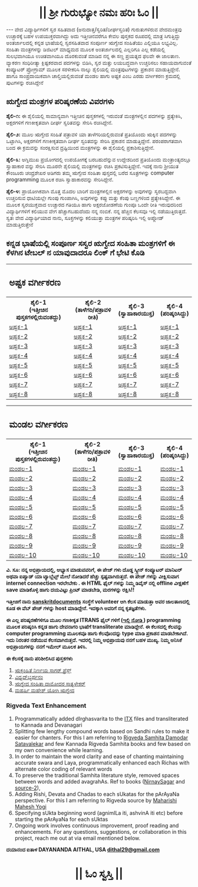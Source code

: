<center><h1 class="KannadaText">|| ಶ್ರೀ ಗುರುಭ್ಯೋ ನಮಃ  ಹರಿಃ ಓಂ ||</h1></center>
---
ವೇದ ವಿದ್ಯಾರ್ಥಿಗಳಿಗೆ ಸ್ವರ ಸಹಿತವಾದ (ಅನುದಾತ್ತ/ಸ್ವರಿತ/ದೀರ್ಘಸ್ವರಿತ) ಗುರುತುಗಳಿರುವ ವೇದಮಂತ್ರವು ಉಚ್ಛಾರಕ್ಕೆ ಬಹಳ ಉಪಯುಕ್ತರವಾಗಿದ್ದು ಅದು ಇತ್ತೀಚಿನವರೆಗೂ ಕೇವಲ ಪುಸ್ತಕದ ರೂಪದಲ್ಲಿ ಮಾತ್ರ ಸಿಗುತ್ತಿದ್ದು ಅಂತರ್ಜಾಲದಲ್ಲಿ ಕನ್ನಡ ಭಾಷೆಯಲ್ಲಿ ಸ್ವರಸಹಿತವಾದ ಸಂಪೂರ್ಣ ಋಗ್ವೇದ ಸಂಹಿತೆಯು ಎಲ್ಲಿಯೂ ಲಭ್ಯವಿಲ್ಲ. ಸಂಹಿತಾ ಮಂತ್ರಗಳನ್ನು  ಡಿಜಿಟಲ್ ಮಾಧ್ಯಮದ ಮೂಲಕ ಅಂತರ್ಜಾಲದಲ್ಲಿ ಎಲ್ಲರಿಗೂ ಎಲ್ಲ ಕಡೆಯಲ್ಲಿ ಸುಲಭವಾಗಿಯೂ ಉಚಿತವಾಗಿಯೂ ದೊರಕುವಂತೆ ಮಾಡಿದ ನನ್ನ ಈ ಸಣ್ಣ ಪ್ರಯತ್ನದ ಫಲವೇ ಈ ಜಾಲತಾಣ.
ವ್ಯಾಕರಣ ಸಂಧಿರೀತ್ಯಾ ಕ್ಲಿಷ್ಟಕರವಾದ ಪದಗಳನ್ನು ಬಿಡಿಸಿ, ಸ್ವರ ಮತ್ತು ಲಯಬದ್ಧವಾಗಿ ಉಚ್ಚರಿಸಲು ಸಹಾಯವಾಗುವಂತೆ ಕಂಪ್ಯೂಟರ್ ಪ್ರೋಗ್ರಾಮ್ ಮೂಲಕ ಸರಳೀಕರಿಸಿ ನಾಲ್ಕು ಶೈಲಿಯಲ್ಲಿ ಮಂತ್ರಪುಟಗಳನ್ನು ಪ್ರಕಾಶನ ಮಾಡುತ್ತಿದ್ದೇನೆ. ಹಾಗೂ ಸಾಂಪ್ರದಾಯಿಕವಾಗಿ ಚಾಲ್ತಿಯಲ್ಲಿರುವಂತೆ ಮಂಡಲ ಹಾಗು ಅಷ್ಟಕ ಎಂಬ ಎರಡು ವರ್ಗೀಕರಣ ಕ್ರಮದಲ್ಲಿ ಪುಟಗಳನ್ನು ರಚಿಸಿದ್ದೇನೆ

## ಋಗ್ವೇದ ಮಂತ್ರಗಳ ಪರಿಷ್ಕರಣೆಯ ವಿವರಗಳು

<b>ಶೈಲಿ-೧:</b> ಈ ಶೈಲಿಯಲ್ಲಿ ಸಾಮಾನ್ಯವಾಗಿ ಇತ್ತೀಚಿನ ಪುಸ್ತಕಗಳಲ್ಲಿ ಇರುವಂತೆ ಮಂತ್ರಗಳಲ್ಲಿನ ಪದಗಳನ್ನು ಪ್ರತ್ಯೇಕಿಸಿ, ಅಕ್ಷರಗಳಿಗೆ ಗಣಕೀಕೃತವಾಗಿ ದೀರ್ಘ ಸ್ವರಿತವನ್ನು ಸೇರಿಸಿ ರಚಿಸಿದ್ದೇನೆ.

<b>ಶೈಲಿ-೨:</b> ಮೂಲ ಋಗ್ವೇದ ಸಂಹಿತೆ ಪತ್ರಾವಳಿ ಯಾ ತಾಳೆಗರಿಯಲ್ಲಿರುವಂತೆ ಪ್ರತಿಯೊಂದು ಋಕ್ಕಿನ ಪದಗಳನ್ನು ಒಟ್ಟಾಗಿಸಿ, ಅಕ್ಷರಗಳಿಗೆ ಗಣಕೀಕೃತವಾಗಿ ದೀರ್ಘ ಸ್ವರಿತವನ್ನು ಸೇರಿಸಿ ಪ್ರಕಾಶನ ಮಾಡುತ್ತಿದ್ದೇನೆ. ಪರಂಪರಾಗತವಾಗಿ ಬಂದ ಈ ಕ್ರಮವನ್ನು ಸಂರಕ್ಷಿಸುವ ದ್ರಷ್ಟಿಯಿಂದ ಮಂತ್ರಗಳನ್ನು ಈ ಶೈಲಿಯಲ್ಲಿ ಪ್ರಕಾಶಿಸುತ್ತಿದ್ದೇನೆ.

<b>ಶೈಲಿ-೩:</b> ಅಗ್ನಿಮುಖ ಪ್ರಯೋಗದಲ್ಲಿ ಉಪಯೋಗಕ್ಕೆ ಬರಬಹುದೆನ್ನುವ ಉದ್ದೇಶದಿಂದ ಪ್ರತಿಯೊಂದು ಮಂತ್ರಾಂತ್ಯದಲ್ಲೂ ಸ್ವಾಹಾಕಾರ ವನ್ನು ಸೇರಿಸಿ ಮೂರನೇ ಶೈಲಿಯಲ್ಲಿ ಮಂತ್ರಗಳನ್ನು ರಚಿಸಿ ಪ್ರಕಟಿಸುತ್ತಿದ್ದೇನೆ. ಇದಕ್ಕೆ ನಾನು ಶ್ರೀಯುತ ಕೌಂಜೂರು ಚಂದ್ರಶೇಖರ ಅಡಿಗರು ತಮ್ಮ ಋಗ್ವೇದ ಸಂಹಿತಾ ಪುಸ್ತದಲ್ಲಿ ಬರೆದ ಸೂತ್ರಗಳನ್ನು computer programming ಮೂಲಕ ರಚಿಸಿ ಸ್ವಾಹಾಕಾರವನ್ನು ಸೇರಿಸಿದ್ದೇನೆ.

<b>ಶೈಲಿ-೪:</b> ಪ್ರಾಯೋಗಿಕವಾಗಿ ಮೊತ್ತ ಮೊದಲ ಬಾರಿಗೆ ಮಂತ್ರಗಳಲ್ಲಿನ ಅಕ್ಷರಗಳನ್ನು ಅವುಗಳನ್ನು ಸ್ವರಬದ್ದವಾಗಿ ಉಚ್ಚರಿಸುವ ಧಾಟಿಯಲ್ಲೇ ಗುಂಪು ಗುಂಪಾಗಿಸಿ, ಅವುಗಳನ್ನು ಕಪ್ಪು ಮತ್ತು ಕೆಂಪು ಬಣ್ಣಗಳಿಂದ ಪ್ರತ್ಯೇಕಿಸಿದ್ದೇನೆ. ಈ ಮೂಲಕ ಸ್ವರಯುಕ್ತವಾದ ಉಚ್ಚಾರದ ಗತಿಯೂ ಹಾಗು ಅಕ್ಷರಜೋಡಣೆಯ ಗುಂಪೂ ಒಂದೇ ರೀತಿ ಇರುವುದರಿಂದ ವಿದ್ಯಾರ್ಥಿಗಳಿಗೆ ಕಲಿಯುವ ವೇಗ ಹೆಚ್ಚಾಗಬಹುದೆಂದು ನನ್ನ ನಂಬಿಕೆ. ನನ್ನ ಹೆಚ್ಚಿನ ಕೆಲಸವೂ ಇಲ್ಲಿ ನಡೆಯುತ್ತಿರುತ್ತದೆ. ಸ್ವತಃ ವೇದ ವಿದ್ಯಾರ್ಥಿಯಾದ ನಾನು, ಸೂಕ್ತಗಳನ್ನು ಕಲಿಯುತ್ತಾ ಮಂತ್ರಗಳ ಪರಿಷ್ಕರಿಸಿ ಇಲ್ಲಿ ಅಪ್ಲೋಡ್ ಮಾಡುತ್ತಿರುತ್ತೇನೆ 

## ಕನ್ನಡ ಭಾಷೆಯಲ್ಲಿ ಸಂಪೂರ್ಣ ಸಸ್ವರ ಋಗ್ವೇದ ಸಂಹಿತಾ ಮಂತ್ರಗಳಿಗೆ  ಈ ಕೆಳಗಿನ ಟೇಬಲ್ ನ ಯಾವುದಾದರೂ ಲಿಂಕ್ ಗೆ ಭೇಟಿ ಕೊಡಿ

<table style="width:100%">
	<tr valign="top">
		<td colspan="4">
			<h2>ಅಷ್ಟಕ ವರ್ಗೀಕರಣ</h2>
		</td>
	</tr>
	<tr>
		<th>ಶೈಲಿ-1<br>(ಇತ್ತೀಚಿನ ಪುಸ್ತಕಗಳಲ್ಲಿರುವಂತದ್ದು)</th>
		<th>ಶೈಲಿ-2<br>(ತಾಳೆಗರಿ/ಪತ್ರಾವಳಿ ರೀತಿ)</th>
		<th>ಶೈಲಿ-3<br>(ಸ್ವಾಹಾಕಾರಯುಕ್ತ)</th>
		<th>ಶೈಲಿ-4<br>(ಪರಿಷ್ಕರಿಸಿದ್ದು)</th>		
	</tr>
	<tr>
		<td><a href="https://daithal.github.io/saswara-rigveda/Rigveda/RVAKF1-1.html">ಅಷ್ಟಕ-1</a></td>
		<td><a href="https://daithal.github.io/saswara-rigveda/Rigveda/RVAKF2-1.html">ಅಷ್ಟಕ-1</a></td>
		<td><a href="https://daithal.github.io/saswara-rigveda/Rigveda/RVAKF3-1.html">ಅಷ್ಟಕ-1</a></td>
		<td><a href="https://daithal.github.io/saswara-rigveda/Rigveda/RVAKF4-1.html">ಅಷ್ಟಕ-1</a></td>
	</tr>
	<tr>
		<td><a href="https://daithal.github.io/saswara-rigveda/Rigveda/RVAKF1-2.html">ಅಷ್ಟಕ-2</a></td>
		<td><a href="https://daithal.github.io/saswara-rigveda/Rigveda/RVAKF2-2.html">ಅಷ್ಟಕ-2</a></td>
		<td><a href="https://daithal.github.io/saswara-rigveda/Rigveda/RVAKF3-2.html">ಅಷ್ಟಕ-2</a></td>
		<td><a href="https://daithal.github.io/saswara-rigveda/Rigveda/RVAKF4-2.html">ಅಷ್ಟಕ-2</a></td>
	</tr>
	<tr>
		<td><a href="https://daithal.github.io/saswara-rigveda/Rigveda/RVAKF1-3.html">ಅಷ್ಟಕ-3</a></td>
		<td><a href="https://daithal.github.io/saswara-rigveda/Rigveda/RVAKF2-3.html">ಅಷ್ಟಕ-3</a></td>
		<td><a href="https://daithal.github.io/saswara-rigveda/Rigveda/RVAKF3-3.html">ಅಷ್ಟಕ-3</a></td>
		<td><a href="https://daithal.github.io/saswara-rigveda/Rigveda/RVAKF4-3.html">ಅಷ್ಟಕ-3</a></td>
	</tr>
	<tr>
		<td><a href="https://daithal.github.io/saswara-rigveda/Rigveda/RVAKF1-4.html">ಅಷ್ಟಕ-4</a></td>
		<td><a href="https://daithal.github.io/saswara-rigveda/Rigveda/RVAKF2-4.html">ಅಷ್ಟಕ-4</a></td>
		<td><a href="https://daithal.github.io/saswara-rigveda/Rigveda/RVAKF3-4.html">ಅಷ್ಟಕ-4</a></td>
		<td><a href="https://daithal.github.io/saswara-rigveda/Rigveda/RVAKF4-4.html">ಅಷ್ಟಕ-4</a></td>
	</tr>
	<tr>
		<td><a href="https://daithal.github.io/saswara-rigveda/Rigveda/RVAKF1-5.html">ಅಷ್ಟಕ-5</a></td>
		<td><a href="https://daithal.github.io/saswara-rigveda/Rigveda/RVAKF2-5.html">ಅಷ್ಟಕ-5</a></td>
		<td><a href="https://daithal.github.io/saswara-rigveda/Rigveda/RVAKF3-5.html">ಅಷ್ಟಕ-5</a></td>
		<td><a href="https://daithal.github.io/saswara-rigveda/Rigveda/RVAKF4-5.html">ಅಷ್ಟಕ-5</a></td>
	</tr>
	<tr>
		<td><a href="https://daithal.github.io/saswara-rigveda/Rigveda/RVAKF1-6.html">ಅಷ್ಟಕ-6</a></td>
		<td><a href="https://daithal.github.io/saswara-rigveda/Rigveda/RVAKF2-6.html">ಅಷ್ಟಕ-6</a></td>
		<td><a href="https://daithal.github.io/saswara-rigveda/Rigveda/RVAKF3-6.html">ಅಷ್ಟಕ-6</a></td>
		<td><a href="https://daithal.github.io/saswara-rigveda/Rigveda/RVAKF4-6.html">ಅಷ್ಟಕ-6</a></td>
	</tr>
	<tr>
		<td><a href="https://daithal.github.io/saswara-rigveda/Rigveda/RVAKF1-7.html">ಅಷ್ಟಕ-7</a></td>
		<td><a href="https://daithal.github.io/saswara-rigveda/Rigveda/RVAKF2-7.html">ಅಷ್ಟಕ-7</a></td>
		<td><a href="https://daithal.github.io/saswara-rigveda/Rigveda/RVAKF3-7.html">ಅಷ್ಟಕ-7</a></td>
		<td><a href="https://daithal.github.io/saswara-rigveda/Rigveda/RVAKF4-7.html">ಅಷ್ಟಕ-7</a></td>
	</tr>
	<tr>
		<td><a href="https://daithal.github.io/saswara-rigveda/Rigveda/RVAKF1-8.html">ಅಷ್ಟಕ-8</a></td>
		<td><a href="https://daithal.github.io/saswara-rigveda/Rigveda/RVAKF2-8.html">ಅಷ್ಟಕ-8</a></td>
		<td><a href="https://daithal.github.io/saswara-rigveda/Rigveda/RVAKF3-8.html">ಅಷ್ಟಕ-8</a></td>
		<td><a href="https://daithal.github.io/saswara-rigveda/Rigveda/RVAKF4-8.html">ಅಷ್ಟಕ-8</a></td>
	</tr>
</table>

<table style="width:100%">
	<tr valign="top">
		<td colspan="4">
			<h2>ಮಂಡಲ ವರ್ಗೀಕರಣ</h2>
		</td>
	</tr>
	<tr>
		<th>ಶೈಲಿ-1<br>(ಇತ್ತೀಚಿನ ಪುಸ್ತಕಗಳಲ್ಲಿರುವಂತದ್ದು)</th>
		<th>ಶೈಲಿ-2<br>(ತಾಳೆಗರಿ/ಪತ್ರಾವಳಿ ರೀತಿ)</th>
		<th>ಶೈಲಿ-3<br>(ಸ್ವಾಹಾಕಾರಯುಕ್ತ)</th>
		<th>ಶೈಲಿ-4<br>(ಪರಿಷ್ಕರಿಸಿದ್ದು)</th>	
	</tr>
	<tr>
		<td><a href="https://daithal.github.io/saswara-rigveda/Rigveda/RVMKF1-1.html">ಮಂಡಲ-1</a></td>
		<td><a href="https://daithal.github.io/saswara-rigveda/Rigveda/RVMKF2-1.html">ಮಂಡಲ-1</a></td>
		<td><a href="https://daithal.github.io/saswara-rigveda/Rigveda/RVMKF3-1.html">ಮಂಡಲ-1</a></td>
		<td><a href="https://daithal.github.io/saswara-rigveda/Rigveda/RVMKF4-1.html">ಮಂಡಲ-1</a></td>
	</tr>
	<tr>
		<td><a href="https://daithal.github.io/saswara-rigveda/Rigveda/RVMKF1-2.html">ಮಂಡಲ-2</a></td>
		<td><a href="https://daithal.github.io/saswara-rigveda/Rigveda/RVMKF2-2.html">ಮಂಡಲ-2</a></td>
		<td><a href="https://daithal.github.io/saswara-rigveda/Rigveda/RVMKF3-2.html">ಮಂಡಲ-2</a></td>
		<td><a href="https://daithal.github.io/saswara-rigveda/Rigveda/RVMKF4-2.html">ಮಂಡಲ-2</a></td>
	</tr>
	<tr>
		<td><a href="https://daithal.github.io/saswara-rigveda/Rigveda/RVMKF1-3.html">ಮಂಡಲ-3</a></td>
		<td><a href="https://daithal.github.io/saswara-rigveda/Rigveda/RVMKF2-3.html">ಮಂಡಲ-3</a></td>
		<td><a href="https://daithal.github.io/saswara-rigveda/Rigveda/RVMKF3-3.html">ಮಂಡಲ-3</a></td>
		<td><a href="https://daithal.github.io/saswara-rigveda/Rigveda/RVMKF4-3.html">ಮಂಡಲ-3</a></td>
	</tr>
	<tr>
		<td><a href="https://daithal.github.io/saswara-rigveda/Rigveda/RVMKF1-4.html">ಮಂಡಲ-4</a></td>
		<td><a href="https://daithal.github.io/saswara-rigveda/Rigveda/RVMKF2-4.html">ಮಂಡಲ-4</a></td>
		<td><a href="https://daithal.github.io/saswara-rigveda/Rigveda/RVMKF3-4.html">ಮಂಡಲ-4</a></td>
		<td><a href="https://daithal.github.io/saswara-rigveda/Rigveda/RVMKF4-4.html">ಮಂಡಲ-4</a></td>
	</tr>
	<tr>
		<td><a href="https://daithal.github.io/saswara-rigveda/Rigveda/RVMKF1-5.html">ಮಂಡಲ-5</a></td>
		<td><a href="https://daithal.github.io/saswara-rigveda/Rigveda/RVMKF2-5.html">ಮಂಡಲ-5</a></td>
		<td><a href="https://daithal.github.io/saswara-rigveda/Rigveda/RVMKF3-5.html">ಮಂಡಲ-5</a></td>
		<td><a href="https://daithal.github.io/saswara-rigveda/Rigveda/RVMKF4-5.html">ಮಂಡಲ-5</a></td>
	</tr>
	<tr>
		<td><a href="https://daithal.github.io/saswara-rigveda/Rigveda/RVMKF1-6.html">ಮಂಡಲ-6</a></td>
		<td><a href="https://daithal.github.io/saswara-rigveda/Rigveda/RVMKF2-6.html">ಮಂಡಲ-6</a></td>
		<td><a href="https://daithal.github.io/saswara-rigveda/Rigveda/RVMKF3-6.html">ಮಂಡಲ-6</a></td>
		<td><a href="https://daithal.github.io/saswara-rigveda/Rigveda/RVMKF4-6.html">ಮಂಡಲ-6</a></td>
	</tr>
	<tr>
		<td><a href="https://daithal.github.io/saswara-rigveda/Rigveda/RVMKF1-7.html">ಮಂಡಲ-7</a></td>
		<td><a href="https://daithal.github.io/saswara-rigveda/Rigveda/RVMKF2-7.html">ಮಂಡಲ-7</a></td>
		<td><a href="https://daithal.github.io/saswara-rigveda/Rigveda/RVMKF3-7.html">ಮಂಡಲ-7</a></td>
		<td><a href="https://daithal.github.io/saswara-rigveda/Rigveda/RVMKF4-7.html">ಮಂಡಲ-7</a></td>
	</tr>
	<tr>
		<td><a href="https://daithal.github.io/saswara-rigveda/Rigveda/RVMKF1-8.html">ಮಂಡಲ-8</a></td>
		<td><a href="https://daithal.github.io/saswara-rigveda/Rigveda/RVMKF2-8.html">ಮಂಡಲ-8</a></td>
		<td><a href="https://daithal.github.io/saswara-rigveda/Rigveda/RVMKF3-8.html">ಮಂಡಲ-8</a></td>
		<td><a href="https://daithal.github.io/saswara-rigveda/Rigveda/RVMKF4-8.html">ಮಂಡಲ-8</a></td>
	</tr>
	<tr>
		<td><a href="https://daithal.github.io/saswara-rigveda/Rigveda/RVMKF1-9.html">ಮಂಡಲ-9</a></td>
		<td><a href="https://daithal.github.io/saswara-rigveda/Rigveda/RVMKF2-9.html">ಮಂಡಲ-9</a></td>
		<td><a href="https://daithal.github.io/saswara-rigveda/Rigveda/RVMKF3-9.html">ಮಂಡಲ-9</a></td>
		<td><a href="https://daithal.github.io/saswara-rigveda/Rigveda/RVMKF4-9.html">ಮಂಡಲ-9</a></td>
	</tr>
	<tr>
		<td><a href="https://daithal.github.io/saswara-rigveda/Rigveda/RVMKF1-10.html">ಮಂಡಲ-10</a></td>
		<td><a href="https://daithal.github.io/saswara-rigveda/Rigveda/RVMKF2-10.html">ಮಂಡಲ-10</a></td>
		<td><a href="https://daithal.github.io/saswara-rigveda/Rigveda/RVMKF3-10.html">ಮಂಡಲ-10</a></td>
		<td><a href="https://daithal.github.io/saswara-rigveda/Rigveda/RVMKF4-10.html">ಮಂಡಲ-10</a></td>
	</tr>
</table>

**ವಿ. ಸೂ: ನನ್ನ ಅಭಿಪ್ರಾಯದಲ್ಲಿ, ಅಭ್ಯಾಸ ಮಾಡುವವರಿಗೆ, ಈ ಪೇಜ್ ಗಳು ದೊಡ್ಡ ಸ್ಕ್ರೀನ್ ಕಂಪ್ಯೂಟರ್ ಮಾನಿಟರ್ ಅಥವಾ ಐಪ್ಯಾಡ್ ಯಾ ಟ್ಯಾಬ್ಲೆಟ್ಸ್ ಮೇಲೆ ನೋಡಿದರೆ ಹೆಚ್ಚು ಸ್ಪಷ್ಟವಾಗಿರುತ್ತದೆ.  ಈ ಪೇಜ್ ಗಳನ್ನು ವೀಕ್ಷಿಸುವಾಗ internet connection ಇರಲೇಬೇಕು . ಈ HTML ಫೈಲ್ ಗಳನ್ನು  ನಿಮ್ಮ ಡಿವೈಸ್ ನಲ್ಲಿ offline ವೀಕ್ಷಣೆಗೆ save ಮಾಡಿಕೊಳ್ಳಿ ಹಾಗು ದಯವಿಟ್ಟು ಪ್ರಿಂಟ್ ಮಾಡಬೇಡಿ, ಮರಗಳನ್ನು ರಕ್ಷಿಸಿ!!**

**ಇತ್ತೀಚಿಗೆ ನಾನು [sanskritdocuments](https://sanskritdocuments.org/kannada/) ಸಂಸ್ಥೆಗೆ volunteer ಆಗಿ ಕೆಲಸ ಮಾಡುತ್ತಾ ಅವರ ಜಾಲತಾಣದಲ್ಲಿ ಕೂಡ ಈ  ವೆಬ್ ಪೇಜ್ ಗಳನ್ನು host ಮಾಡಿದ್ದೇನೆ. ಇದಕ್ಕಾಗಿ ಅವರಿಗೆ ನನ್ನ ಕೃತಜ್ಞತೆಗಳು.**

**ಈ ಎಲ್ಲ ಪರಿಷ್ಕರಣೆಗಳಿಗೂ ಮೂಲ ಗಣಕೀಕೃತ  ITRANS ಫೈಲ್ ಗಳಿಗೆ ([ಇಲ್ಲಿ ನೋಡಿ ](https://sanskritdocuments.org/doc_veda)) programming ಮೂಲಕ ಪರಿಷ್ಕರಿಸಿ  ಕನ್ನಡ  ಹಾಗು ದೇವನಾಗರಿ ಭಾಷೆಗೆ transliterate ಮಾಡಿದ್ದೇನೆ.  ಈ  ಕೆಲಸದಲ್ಲಿ ಕೆಲವನ್ನು computer programming ಮೂಲಕವೂ ಹಾಗು ಕೆಲವೊಂದನ್ನು type ಮಾಡಿ ಪ್ರಕಾಶನ ಮಾಡಬೇಕಾಗಿದೆ. ಇದು ನಿರಂತರ ನಡೆಯುವ ಕೆಲಸವಾಗಿರುತ್ತದೆ. ಇದರಲ್ಲಿ ನಿಮ್ಮ ಅಭಿಪ್ರಾಯವು ನನಗೆ ಬಹಳ ಮುಖ್ಯ. ನಿಮ್ಮ ಅನಿಸಿಕೆ ಅಭಿಪ್ರಾಯಗಳನ್ನು ನನಗೆ ಇಮೇಲ್ ಮೂಲಕ ತಿಳಿಸಿ.**

**ಈ ಕೆಲಸಕ್ಕೆ ನಾನು ಪರಿಶೀಲಿಸಿದ ಪುಸ್ತಕಗಳು**
1.	[ಋಕ್ಸಂಹಿತೆ ನಿರ್ಣಯ ಸಾಗರ್ ಪ್ರೆಸ್ಸ್](https://archive.org/details/RikSamhitaDamagedAndTornNirnayaSagarPress/page/n115/mode/2up) 
2.	[ವಿದ್ವದ್‌ಭ್ಯರ್ಥನಂ](https://archive.org/details/in.ernet.dli.2015.406020)
3.	[ಋಗ್ವೇದ ಸಂಹಿತಾ ದಾಮೋದರ ಸಾತ್ವಳೇಕರ್](https://archive.org/details/OhON_rigveda-samhita-damodar-satavalekar)
4.	[ಮಹರ್ಷಿ ಮಹೇಶ್ ಯೋಗಿ ಋಗ್ವೇದ ](http://vedicreserve.miu.edu/rk_veda.htm)

### Rigveda Text Enhancement
1.	Programmatically added dIrghasvarita to the [ITX](https://sanskritdocuments.org/doc_veda/) files and transliterated to Kannada and Devanagari
2.	Splitting few lengthy compound words based on Sandhi rules to make it easier for chanters. For this I am referring to [Rigveda Samhita Damodar Satavalekar](https://archive.org/details/OhON_rigveda-samhita-damodar-satavalekar) and few Kannada Rigveda Samhita books and few based on my own convenience while learning.
3.	In order to maintain the word clarity and ease of chanting maintaining accurate swara and Laya, programmatically enhanced each Richas with alternate color coding of relevant words
4.	To preserve the traditional Samhita literature style, removed spaces between words and added avagrahAs. Ref to books ([NirnaySagar](https://archive.org/details/RikSamhitaDamagedAndTornNirnayaSagarPress/page/n115/mode/2up) and [source-2](https://archive.org/details/in.ernet.dli.2015.406020)), 
5.	Adding Rishi, Devata and Chadas to each sUkatas for the pArAyaNa perspective. For this I am referring to Rigveda source by [Maharishi Mahesh Yogi](http://vedicreserve.miu.edu/rk_veda.htm)
6.	Specifying sUkta beginning word (agnimILa iti, ashvinA iti etc) before starting the pArAyaNa for each sUktas
7.	Ongoing work involves continuous improvement, proof reading and enhancements. For any questions, suggestions, or collaboration in this project, reach me out at via email mentioned below.

**ದಯಾನಂದ ಐತಾಳ  DAYANANDA AITHAL, USA <dithal29@gmail.com>**

<center><h1>|| ಓಂ ಸ್ವಸ್ತಿ ||</h1></center>